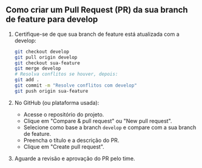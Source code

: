 ## Como criar um Pull Request (PR) da sua branch de feature para develop

1. Certifique-se de que sua branch de feature está atualizada com a develop:
   ```bash
   git checkout develop
   git pull origin develop
   git checkout sua-feature
   git merge develop
   # Resolva conflitos se houver, depois:
   git add .
   git commit -m "Resolve conflitos com develop"
   git push origin sua-feature
   ```

2. No GitHub (ou plataforma usada):
   - Acesse o repositório do projeto.
   - Clique em "Compare & pull request" ou "New pull request".
   - Selecione como base a branch `develop` e compare com a sua branch de feature.
   - Preencha o título e a descrição do PR.
   - Clique em "Create pull request".

3. Aguarde a revisão e aprovação do PR pelo time.
